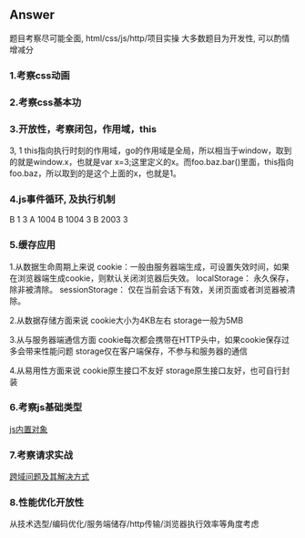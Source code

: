 ## Answer

题目考察尽可能全面, html/css/js/http/项目实操
大多数题目为开发性, 可以酌情增减分

### 1.考察css动画

### 2.考察css基本功

### 3.开放性，考察闭包，作用域，this
3, 1 
this指向执行时刻的作用域，go的作用域是全局，所以相当于window，取到的就是window.x，也就是var x=3;这里定义的x。而foo.baz.bar()里面，this指向foo.baz，所以取到的是这个上面的x，也就是1。

### 4.js事件循环, 及执行机制
B 1 3
A 1004
B 1004 3
B 2003 3

### 5.缓存应用
1.从数据生命周期上来说
cookie：一般由服务器端生成，可设置失效时间，如果在浏览器端生成cookie，则默认关闭浏览器后失效。
localStorage： 永久保存，除非被清除。
sessionStorage： 仅在当前会话下有效，关闭页面或者浏览器被清除。

2.从数据存储方面来说
cookie大小为4KB左右
storage一般为5MB

3.从与服务器端通信方面
cookie每次都会携带在HTTP头中，如果cookie保存过多会带来性能问题
storage仅在客户端保存，不参与和服务器的通信

4.从易用性方面来说
cookie原生接口不友好
storage原生接口友好，也可自行封装

### 6.考察js基础类型
[js内置对象](https://developer.mozilla.org/zh-CN/docs/Web/JavaScript/Reference/Global_Objects)

### 7.考察请求实战
[跨域问题及其解决方式](https://github.com/yhtml5/yhtml5-tutorial/blob/master/web/http/cross-domain.md)

### 8.性能优化开放性
从技术选型/编码优化/服务端储存/http传输/浏览器执行效率等角度考虑



